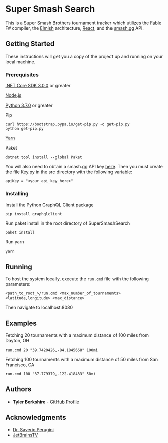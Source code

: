 # Super Smash Search

This is a Super Smash Brothers tournament tracker which utilizes the [Fable](https://fable.io/)
F# compiler, the [Elmish](https://elmish.github.io/elmish/) architecture,
[React](https://reactjs.org/), and the [smash.gg](https://developer.smash.gg/docs/intro) API.

## Getting Started

These instructions will get you a copy of the project up and running on your local machine.

### Prerequisites

[.NET Core SDK 3.0.0](https://dotnet.microsoft.com/download) or greater

[Node.js](https://nodejs.org/en/)

[Python 3.7.0](https://www.python.org/downloads/) or greater

Pip

```
curl https://bootstrap.pypa.io/get-pip.py -o get-pip.py
python get-pip.py
```

[Yarn](https://yarnpkg.com/en/)

Paket

```
dotnet tool install --global Paket
```

You will also need to obtain a smash.gg API key [here]().
Then you must create the file Key.py in the src directory with the following variable:
```
apiKey = "<your_api_key_here>"
```


### Installing

Install the Python GraphQL Client package

```
pip install graphqlclient
```

Run paket install in the root directory of SuperSmashSearch

```
paket install
```

Run yarn

```
yarn
```

## Running

To host the system locally, execute the ```run.cmd``` file with the following parameters:

```
<path_to_root_>/run.cmd <max_number_of_tournaments> <latitude,longitude> <max_distance>
```

Then navigate to localhost:8080

## Examples

Fetching 20 tournaments with a maximum distance of 100 miles from Dayton, OH

```
run.cmd 20 "39.7420426,-84.1845668" 100mi
```

Fetching 100 tournaments with a maximum distance of 50 miles from San Francisco, CA

```
run.cmd 100 "37.779379,-122.418433" 50mi
```

## Authors

* **Tyler Berkshire** - [GitHub Profile](https://github.com/BerkshireT)

## Acknowledgments

* [Dr. Saverio Perugini](http://academic.udayton.edu/SaverioPerugini/)
* [JetBrainsTV](https://www.youtube.com/user/JetBrainsTV)
